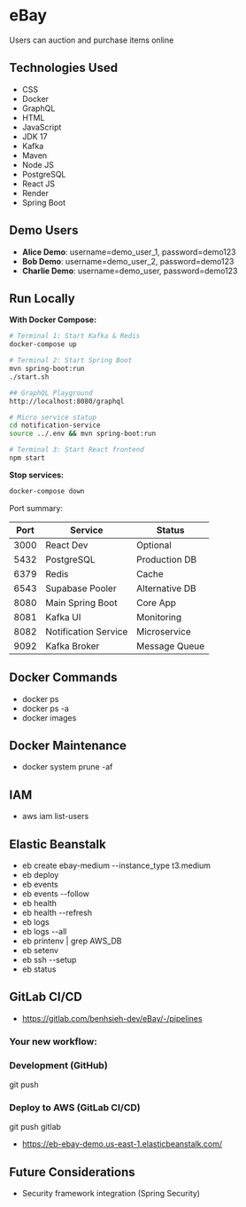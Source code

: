 # eBay
Users can auction and purchase items online

## Technologies Used

- CSS
- Docker
- GraphQL
- HTML
- JavaScript
- JDK 17
- Kafka
- Maven
- Node JS
- PostgreSQL
- React JS
- Render
- Spring Boot

## Demo Users
- **Alice Demo**: username=demo_user_1, password=demo123
- **Bob Demo**: username=demo_user_2, password=demo123  
- **Charlie Demo**: username=demo_user, password=demo123

## Run Locally

**With Docker Compose:**
```bash
# Terminal 1: Start Kafka & Redis
docker-compose up

# Terminal 2: Start Spring Boot
mvn spring-boot:run
./start.sh

## GraphQL Playground
http://localhost:8080/graphql

# Micro service statup
cd notification-service
source ../.env && mvn spring-boot:run

# Terminal 3: Start React frontend
npm start
```

**Stop services:**
```bash
docker-compose down
```

Port summary:

| Port | Service              | Status         |
|------|----------------------|----------------|
| 3000 | React Dev            | Optional       |
| 5432 | PostgreSQL           | Production DB  |
| 6379 | Redis                | Cache          |
| 6543 | Supabase Pooler      | Alternative DB |
| 8080 | Main Spring Boot     | Core App       |
| 8081 | Kafka UI             | Monitoring     |
| 8082 | Notification Service | Microservice   |
| 9092 | Kafka Broker         | Message Queue  |

## Docker Commands
- docker ps
- docker ps -a
- docker images

## Docker Maintenance
- docker system prune -af

## IAM
-  aws iam list-users

## Elastic Beanstalk
- eb create ebay-medium --instance_type t3.medium
- eb deploy
- eb events
- eb events --follow
- eb health
- eb health --refresh
- eb logs
- eb logs --all
- eb printenv | grep AWS_DB
- eb setenv
- eb ssh --setup
- eb status

## GitLab CI/CD
- https://gitlab.com/benhsieh-dev/eBay/-/pipelines

### Your new workflow:
### Development (GitHub)
git push 

### Deploy to AWS (GitLab CI/CD)
git push gitlab 

- https://eb-ebay-demo.us-east-1.elasticbeanstalk.com/
## Future Considerations

- Security framework integration (Spring Security)


